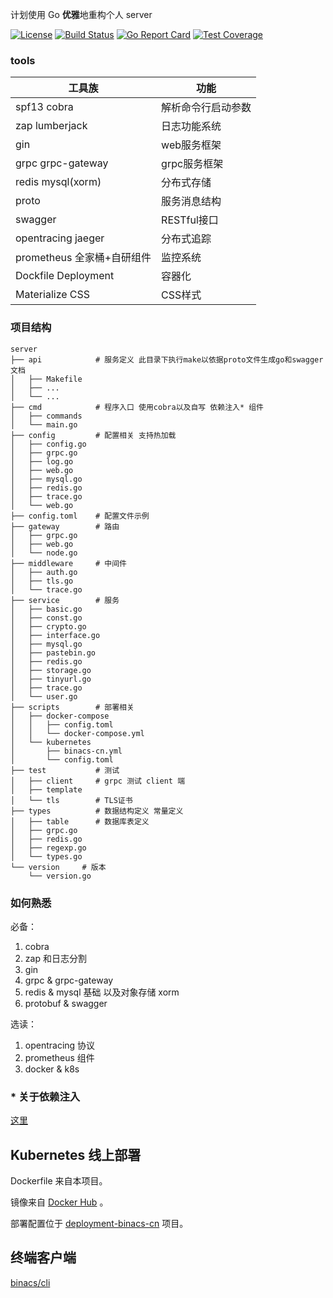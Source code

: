 

计划使用 Go **优雅**地重构个人 server

[![License](https://img.shields.io/github/license/binacs/server?color=%2387CEFA)](https://github.com/binacs/server/blob/master/LICENSE)
[![Build Status](https://travis-ci.com/binacs/server.svg?branch=master)](https://travis-ci.com/binacs/server)
[![Go Report Card](https://goreportcard.com/badge/github.com/binacs/server)](https://goreportcard.com/report/github.com/binacs/server)
[![Test Coverage](https://codecov.io/gh/binacs/server/branch/master/graph/badge.svg)](https://codecov.io/github/binacs/server?branch=master)

### tools

| 工具族                     | 功能               |
| -------------------------- | ------------------ |
| spf13 cobra                | 解析命令行启动参数 |
| zap lumberjack             | 日志功能系统       |
| gin                        | web服务框架        |
| grpc grpc-gateway          | grpc服务框架       |
| redis mysql(xorm)          | 分布式存储         |
| proto                      | 服务消息结构       |
| swagger                    | RESTful接口        |
| opentracing jaeger         | 分布式追踪         |
| prometheus 全家桶+自研组件 | 监控系统           |
| Dockfile Deployment        | 容器化             |
| Materialize CSS            | CSS样式            |



### 项目结构

```
server
├── api            # 服务定义 此目录下执行make以依据proto文件生成go和swagger文档
│   ├── Makefile
│   ├── ...
│   └── ...
├── cmd            # 程序入口 使用cobra以及自写 依赖注入* 组件
│   ├── commands
│   └── main.go
├── config         # 配置相关 支持热加载
│   ├── config.go
│   ├── grpc.go
│   ├── log.go
│   ├── web.go
│   ├── mysql.go
│   ├── redis.go
│   ├── trace.go
│   └── web.go
├── config.toml    # 配置文件示例
├── gateway        # 路由
│   ├── grpc.go
│   ├── web.go
│   └── node.go
├── middleware     # 中间件
│   ├── auth.go
│   ├── tls.go
│   └── trace.go
├── service        # 服务
│   ├── basic.go
│   ├── const.go
│   ├── crypto.go
│   ├── interface.go
│   ├── mysql.go
│   ├── pastebin.go
│   ├── redis.go
│   ├── storage.go
│   ├── tinyurl.go
│   ├── trace.go
│   └── user.go
├── scripts        # 部署相关
│   ├── docker-compose
│   │   ├── config.toml
│   │   └── docker-compose.yml
│   └── kubernetes
│       ├── binacs-cn.yml
│       └── config.toml
├── test           # 测试
│   ├── client     # grpc 测试 client 端
│   ├── template
│   └── tls        # TLS证书
├── types          # 数据结构定义 常量定义
│   ├── table      # 数据库表定义
│   ├── grpc.go
│   ├── redis.go
│   ├── regexp.go
│   └── types.go
└── version     # 版本
    └── version.go

```



### 如何熟悉

必备：

1. cobra
2. zap 和日志分割
3. gin
4. grpc & grpc-gateway
5. redis & mysql 基础 以及对象存储 xorm
6. protobuf & swagger

选读：

1. opentracing 协议
2. prometheus 组件
3. docker & k8s

### * 关于依赖注入

[这里](https://github.com/binacsgo/inject)



## Kubernetes 线上部署

Dockerfile 来自本项目。

镜像来自 [Docker Hub](https://hub.docker.com/r/binacs/binacs-cn) 。

部署配置位于 [deployment-binacs-cn](https://github.com/OpenKikCoc/deployment-binacs-cn) 项目。



## 终端客户端

[binacs/cli](https://github.com/binacs/cli)

